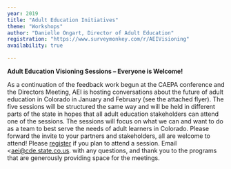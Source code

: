 ```yaml
---
year: 2019
title: "Adult Education Initiatives"
theme: "Workshops"
author: "Danielle Ongart, Director of Adult Education"
registration: "https://www.surveymonkey.com/r/AEIVisioning"
availability: true

---
```

**Adult Education Visioning Sessions – Everyone is Welcome!**

As a continuation of the feedback work begun at the CAEPA conference and the Directors Meeting, AEI is hosting conversations about the future of adult education in Colorado in January and February (see the attached flyer). The five sessions will be structured the same way and will be held in different parts of the state in hopes that all adult education stakeholders can attend one of the sessions. The sessions will focus on what we can and want to do as a team to best serve the needs of adult learners in Colorado. Please forward the invite to your partners and stakeholders, all are welcome to attend! Please [register](https://www.surveymonkey.com/r/AEIVisioning) if you plan to attend a session. Email <aei@cde.state.co.us. with any questions, and thank you to the programs that are generously providing space for the meetings.
